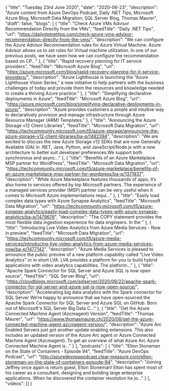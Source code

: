 {
  "title": "Tuesday 23rd June 2020",
  "date": "2020-06-23",
  "description": "Azure content from Azure DevOps Podcast, Daily .NET Tips, Microsoft Azure Blog, Microsoft Data Migration, SQL Server Blog, Thomas Maurer",
  "draft": false,
  "blogs": [
    {
      "title": "Check Azure VMs Advisor Recommendation Directly from the VMs",
      "feedTitle": "Daily .NET Tips",
      "url": "https://dailydotnettips.com/check-azure-vms-advisor-recommendation-directly-from-the-vms/",
      "description": "We can configure the Azure Advisor Recommendation rules for Azure Virtual Machine. Azure Advisor allows us to set rules for Virtual machine utilization. In one of our previous posts, we have seen how we can configure the recommendation based on CP..."
    },
    {
      "title": "Rapid recovery planning for IT service providers",
      "feedTitle": "Microsoft Azure Blog",
      "url": "https://azure.microsoft.com/blog/rapid-recovery-planning-for-it-service-providers/",
      "description": "Azure Lighthouse is launching the “Azure Lighthouse Vision Series,” a new initiative to help partners with the business challenges of today and provide them the resources and knowledge needed to create a thriving Azure practice."
    },
    {
      "title": "Simplifying declarative deployments in Azure",
      "feedTitle": "Microsoft Azure Blog",
      "url": "https://azure.microsoft.com/blog/simplifying-declarative-deployments-in-azure/",
      "description": "Azure provides customers a simple and intuitive way to declaratively provision and manage infrastructure through Azure Resource Manager (ARM) Templates."
    },
    {
      "title": "Announcing the Azure Storage v12 Client Libraries",
      "feedTitle": "Microsoft Data Migration",
      "url": "https://techcommunity.microsoft.com/t5/azure-storage/announcing-the-azure-storage-v12-client-libraries/ba-p/1482394",
      "description": "We are excited to discuss the new Azure Storage v12 SDKs that are now Generally Available (GA) in .NET, Java, Python, and JavaScript/Node.js with a new architecture to better suit developer preferences.We support both synchronous and async..."
    },
    {
      "title": "Benefits of an Azure Marketplace MSP partner for WordPress",
      "feedTitle": "Microsoft Data Migration",
      "url": "https://techcommunity.microsoft.com/t5/azure-marketplace/benefits-of-an-azure-marketplace-msp-partner-for-wordpress/ba-p/1371937",
      "description": "While Azure Marketplace features thousands of apps, it’s also home to services offered by top Microsoft partners. The experience of a managed services provider (MSP) partner can be very useful when it comes to Microsoft Azure implementations requi..."
    },
    {
      "title": "Easily load complex data types with Azure Synapse Analytics",
      "feedTitle": "Microsoft Data Migration",
      "url": "https://techcommunity.microsoft.com/t5/azure-synapse-analytics/easily-load-complex-data-types-with-azure-synapse-analytics/ba-p/1479676",
      "description": "The COPY statement provides the most flexible data ingestion experience for data engineers. In the "
    },
    {
      "title": "Introducing Live Video Analytics from Azure Media Services - Now in preview",
      "feedTitle": "Microsoft Data Migration",
      "url": "https://techcommunity.microsoft.com/t5/azure-media-services/introducing-live-video-analytics-from-azure-media-services-now/ba-p/1477142",
      "description": "Azure Media Services is pleased to announce the public preview of a new platform capability called “Live Video Analytics” or in short LVA. LVA provides a platform for you to build hybrid applications with video analytics capabilities. The platform..."
    },
    {
      "title": "Apache Spark Connector for SQL Server and Azure SQL is now open source",
      "feedTitle": "SQL Server Blog",
      "url": "https://cloudblogs.microsoft.com/sqlserver/2020/06/22/apache-spark-connector-for-sql-server-and-azure-sql-is-now-open-source/",
      "description": "Accelerating big data analytics with the Spark connector for SQL Server  We’re happy to announce that we have open–sourced the Apache Spark Connector for SQL Server and Azure SQL on GitHub. Born out of Microsoft's SQL Server Big Data C..."
    },
    {
      "title": "Get the Azure Connected Machine Agent (Azcmagent) Version",
      "feedTitle": "Thomas Maurer",
      "url": "https://www.thomasmaurer.ch/2020/06/get-the-azure-connected-machine-agent-azcmagent-version/",
      "description": "Azure Arc Enabled Servers just got another update enabling extensions. This also includes an updated version of the Azure Arc agent or Azure Connected Machine Agent (Azcmagent). To get an overview of what Azure Arc Azure Connected Machine Agent is..."
    }
  ],
  "podcasts": [
    {
      "title": "Elton Stoneman on the State of Containers - Episode 94",
      "feedTitle": "Azure DevOps Podcast",
      "url": "http://azuredevopspodcast.clear-measure.com/elton-stoneman-on-the-state-of-containers-episode-94",
      "description": "Joining Jeffrey once again is return guest, Elton Stoneman! Elton has spent most of his career as a consultant, designing and building large enterprise applications. When he discovered the container revolution he jo..."
    }
  ],
  "videos": []
}